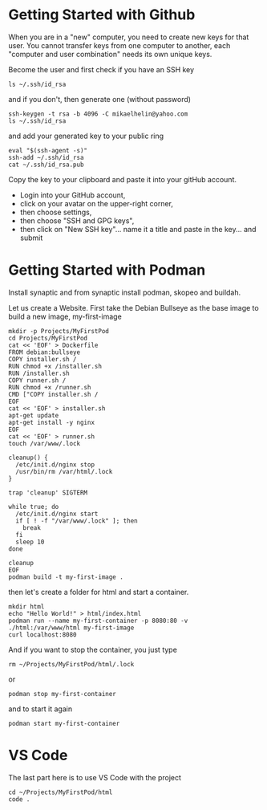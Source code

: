 # Getting Started with Github

When you are in a "new" computer, you need to create new keys for that user. You cannot transfer keys from one computer to another, each "computer and user combination" needs its own unique keys.

Become the user and first check if you have an SSH key

    ls ~/.ssh/id_rsa

and if you don't, then generate one (without password)

    ssh-keygen -t rsa -b 4096 -C mikaelhelin@yahoo.com
    ls ~/.ssh/id_rsa

and add your generated key to your public ring

    eval "$(ssh-agent -s)"
    ssh-add ~/.ssh/id_rsa
    cat ~/.ssh/id_rsa.pub

Copy the key to your clipboard and paste it into your gitHub account.
* Login into your GitHub account,
* click on your avatar on the upper-right corner,
* then choose settings,
* then choose "SSH and GPG keys",
* then click on "New SSH key"... name it a title and paste in the key... and submit

# Getting Started with Podman

Install synaptic and from synaptic install podman, skopeo and buildah.

Let us create a Website. First take the Debian Bullseye as the base image to build a new image, my-first-image

    mkdir -p Projects/MyFirstPod
    cd Projects/MyFirstPod
    cat << 'EOF' > Dockerfile
    FROM debian:bullseye
    COPY installer.sh /
    RUN chmod +x /installer.sh
    RUN /installer.sh
    COPY runner.sh /
    RUN chmod +x /runner.sh
    CMD ["COPY installer.sh /
    EOF
    cat << 'EOF' > installer.sh
    apt-get update
    apt-get install -y nginx
    EOF
    cat << 'EOF' > runner.sh
    touch /var/www/.lock

    cleanup() {
      /etc/init.d/nginx stop
      /usr/bin/rm /var/html/.lock
    }

    trap 'cleanup' SIGTERM
    
    while true; do
      /etc/init.d/nginx start
      if [ ! -f "/var/www/.lock" ]; then
        break
      fi
      sleep 10
    done

    cleanup
    EOF
    podman build -t my-first-image .

then let's create a folder for html and start a container.

    mkdir html
    echo "Hello World!" > html/index.html
    podman run --name my-first-container -p 8080:80 -v ./html:/var/www/html my-first-image
    curl localhost:8080

And if you want to stop the container, you just type

    rm ~/Projects/MyFirstPod/html/.lock

or

    podman stop my-first-container

and to start it again

    podman start my-first-container

# VS Code

The last part here is to use VS Code with the project

    cd ~/Projects/MyFirstPod/html
    code .

